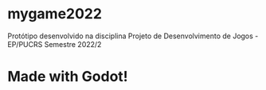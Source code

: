 # mygame2022
Protótipo desenvolvido na disciplina Projeto de Desenvolvimento de Jogos - EP/PUCRS
Semestre 2022/2

# Made with Godot!
